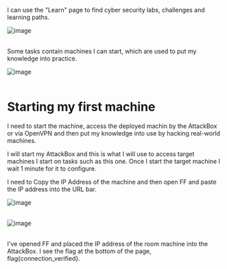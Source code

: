 I can use the "Learn" page to find cyber security labs, challenges and learning paths.

![image](https://user-images.githubusercontent.com/36644707/111039751-a8fc3e80-83fd-11eb-8716-1a4f207bd7c8.png)
</br></br>

Some tasks contain machines I can start, which are used to put my knowledge into practice.

![image](https://user-images.githubusercontent.com/36644707/111039769-bfa29580-83fd-11eb-99c4-d47f78c99bbd.png)
</br></br>


# Starting my first machine

I need to start the machine, access the deployed machin by the AttackBox or via OpenVPN and then put my knowledge into use by hacking real-world machines.

I will start my AttackBox and this is what I will use to access target machines I start on tasks such as this one. Once I start the target machine I wait 1 minute for it to configure.

I need to Copy the IP Address of the machine and then open FF and paste the IP address into the URL bar.

![image](https://user-images.githubusercontent.com/36644707/111039895-86b6f080-83fe-11eb-83e8-b1b1d2ec2007.png)
</br></br>

![image](https://user-images.githubusercontent.com/36644707/111040015-207e9d80-83ff-11eb-8995-0a0386b4acda.png)
</br></br>



I've opened FF and placed the IP address of the room machine into the AttackBox. I see the flag at the bottom of the page, flag{connection_verified}.
